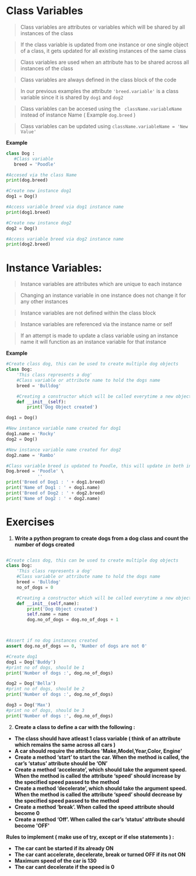 # Class Variables

> Class variables are attributes or variables which will be shared by all instances of the class

> If the class variable is updated from one instance or one single object of a class, it gets updated for all existing instances of the same class

> Class variables are used when an attribute has to be shared across all instances of the class

> Class variables are always defined in the class block of the code

> In our previous examples the  attribute ```'breed.variable'``` is a class variable since it is shared by ```dog1``` and ```dog2```

> Class variables can be accesed using the ``` className.variableName``` instead of instance Name ( Example ```dog.breed``` )

> Class variables can be updated using ```className.variableName = 'New Value'```



**Example**

```python
class Dog :
   #Class variable
   breed = 'Poodle'

#Accesed via the class Name
print(dog.breed)

#Create new instance dog1
dog1 = Dog()

#Access variable breed via dog1 instance name
print(dog1.breed)

#Create new instance dog2
dog2 = Dog()

#Access variable breed via dog2 instance name
print(dog2.breed)

```



# Instance Variables:

> Instance variables are attributes which are unique to each instance

> Changing an instance variable in one instance does not change it for any other instances

> Instance variables are not defined within the class block

>Instance variables are referenced via the instance name or self

>If an attempt is made to update a class variable using an instance name it will function as an instance variable for that instance

**Example**

```python
#Create class dog, this can be used to create multiple dog objects
class Dog:
    'This class represents a dog'
    #Class variable or attribute name to hold the dogs name
    breed = 'Bulldog'

    #Creating a constructor which will be called everytime a new object is created
    def __init__(self):
        print('Dog Object created')

dog1 = Dog()

#New instance variable name created for dog1
dog1.name = 'Rocky'
dog2 = Dog()

#New instance variable name created for dog2
dog2.name = 'Rambo'

#Class variable breed is updated to Poodle, this will update in both instances
Dog.breed = 'Poodle' \
            ''
print('Breed of Dog1 : ' + dog1.breed)
print('Name of Dog1 : ' + dog1.name)
print('Breed of Dog2 : ' + dog2.breed)
print('Name of Dog2 : ' + dog2.name)

```


# Exercises

1) **Write a python program to create dogs from a dog class and count the number of dogs created**

```python

#Create class dog, this can be used to create multiple dog objects
class Dog:
    'This class represents a dog'
    #Class variable or attribute name to hold the dogs name
    breed = 'Bulldog'
    no_of_dogs = 0

    #Creating a constructor which will be called everytime a new object is created
    def __init__(self,name):
        print('Dog Object created')
        self.name = name
        dog.no_of_dogs = dog.no_of_dogs + 1



#Assert if no dog instances created
assert dog.no_of_dogs == 0, 'Number of dogs are not 0'

#Create dog1
dog1 = Dog('Buddy')
#print no of dogs, should be 1
print('Number of dogs :', dog.no_of_dogs)

dog2 = Dog('Bella')
#print no of dogs, should be 2
print('Number of dogs :', dog.no_of_dogs)

dog3 = Dog('Max')
#print no of dogs, should be 3
print('Number of dogs :', dog.no_of_dogs)


```

2) **Create a class to define a car with the following :**
 - **The class should have atleast 1 class variable ( think of an    attribute which remains the same across all cars )**
-  **A car should require the attributes 'Make,Model,Year,Color, Engine'**
- **Create a method ‘start’ to start the car. When the method is called, the car’s ‘status’ attribute should be ‘ON’**
- **Create a method ‘accelerate’, which should take the argument speed. When the method is called the attribute ‘speed’ should    increase by the specified speed passed to the method**
- **Create a method ‘decelerate’, which should take the argument speed. When the method is called the attribute ‘speed’ should    decrease by the specified speed passed to the method**
- **Create a method ‘break’. When called the speed attribute should become 0**
- **Create a method ‘Off’. When called the car’s ‘status’ attribute should become 'OFF'**

**Rules to implement ( make use of try, except or if else statements ) :**
- **The car cant be started if its already ON**
- **The car cant accelerate, decelerate, break or turned OFF if its not ON**
- **Maximum speed of the car is 130**
- **The car cant decelerate if the speed is 0**
